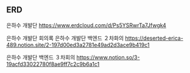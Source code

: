 ## ERD
은하수 개발단
https://www.erdcloud.com/d/Ps5YSRwrTa7Jfwgk4


은하수 개발단 회의록
은하수 개발단 백엔드 ２차화의
https://deserted-erica-489.notion.site/2-197d00ed3a2781e49ad2d3ace9b419c1

은하수 개발단 백엔드 ３차회의
https://www.notion.so/3-19acfd33022780f8ae9ff7c2c9b6a1c1
